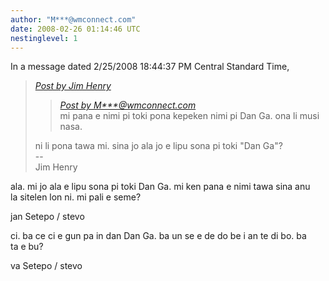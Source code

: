```yaml
---
author: "M***@wmconnect.com"
date: 2008-02-26 01:14:46 UTC
nestinglevel: 1
---
```

In a message dated 2/25/2008 18:44:37 PM Central Standard Time,  

> [_Post by Jim Henry_](/qDUHvgYT/mi-musi-kepeken-toki-mi-dan-ga#post2)  
> 
> > [_Post by M\*\*\*@wmconnect.com_](/qDUHvgYT/mi-musi-kepeken-toki-mi-dan-ga#post1)  
> > mi pana e nimi pi toki pona kepeken nimi pi Dan Ga. ona li musi nasa.  
> > 
> 
> ni li pona tawa mi. sina jo ala jo e lipu sona pi toki "Dan Ga"?  
> \--  
> Jim Henry  
> 

ala. mi jo ala e lipu sona pi toki Dan Ga. mi ken pana e nimi tawa sina anu  
la sitelen lon ni. mi pali e seme?  
  
jan Setepo / stevo  
  
ci. ba ce ci e gun pa in dan Dan Ga. ba un se e de do be i an te di bo. ba  
ta e bu?  
  
va Setepo / stevo  
</HTML>